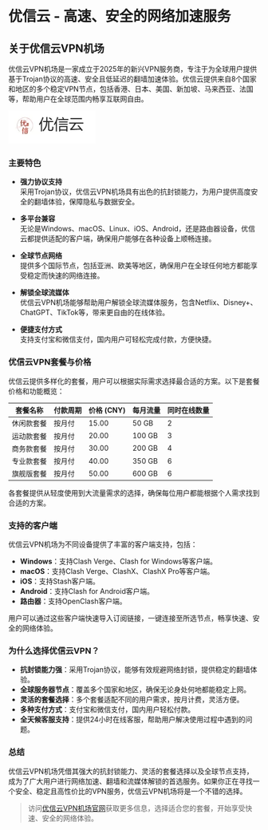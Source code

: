 # 优信云 - 高速、安全的网络加速服务

## 关于优信云VPN机场

优信云VPN机场是一家成立于2025年的新兴VPN服务商，专注于为全球用户提供基于Trojan协议的高速、安全且低延迟的翻墙加速体验。优信云提供来自8个国家和地区的多个稳定VPN节点，包括香港、日本、美国、新加坡、马来西亚、法国等，帮助用户在全球范围内畅享互联网自由。

![优信云](1739594307.webp)

### 主要特色

- **强力协议支持**  
  采用Trojan协议，优信云VPN机场具有出色的抗封锁能力，为用户提供高度安全的翻墙体验，保障隐私与数据安全。

- **多平台兼容**  
  无论是Windows、macOS、Linux、iOS、Android，还是路由器设备，优信云都提供适配的客户端，确保用户能够在各种设备上顺畅连接。

- **全球节点网络**  
  提供多个国际节点，包括亚洲、欧美等地区，确保用户在全球任何地方都能享受稳定而快速的网络连接。

- **解锁全球流媒体**  
  优信云VPN机场能够帮助用户解锁全球流媒体服务，包含Netflix、Disney+、ChatGPT、TikTok等，带来更自由的在线体验。

- **便捷支付方式**  
  支持支付宝和微信支付，国内用户可轻松完成付款，方便快捷。

### 优信云VPN套餐与价格

优信云提供多样化的套餐，用户可以根据实际需求选择最合适的方案。以下是套餐价格和功能概览：

| 套餐名称      | 付款周期 | 价格 (CNY) | 每月流量 | 同时在线数量 |
|---------------|----------|------------|----------|--------------|
| 休闲款套餐    | 按月付   | 15.00      | 50 GB    | 2            |
| 运动款套餐    | 按月付   | 20.00      | 100 GB   | 3            |
| 商务款套餐    | 按月付   | 30.00      | 200 GB   | 4            |
| 专业款套餐    | 按月付   | 40.00      | 350 GB   | 6            |
| 旗舰版套餐    | 按月付   | 50.00      | 600 GB   | 6            |

各套餐提供从轻度使用到大流量需求的选择，确保每位用户都能根据个人需求找到合适的方案。

### 支持的客户端

优信云VPN机场为不同设备提供了丰富的客户端支持，包括：

- **Windows**：支持Clash Verge、Clash for Windows等客户端。
- **macOS**：支持Clash Verge、ClashX、ClashX Pro等客户端。
- **iOS**：支持Stash客户端。
- **Android**：支持Clash for Android客户端。
- **路由器**：支持OpenClash客户端。

用户可以通过这些客户端快速导入订阅链接，一键连接至所选节点，畅享快速、安全的网络体验。

### 为什么选择优信云VPN？

- **抗封锁能力强**：采用Trojan协议，能够有效规避网络封锁，提供稳定的翻墙体验。
- **全球服务器节点**：覆盖多个国家和地区，确保无论身处何地都能稳定上网。
- **灵活的套餐选择**：多个套餐适配不同的用户需求，按月计费，灵活方便。
- **多种支付方式**：支付宝和微信支付，国内用户轻松付款。
- **全天候客服支持**：提供24小时在线客服，帮助用户解决使用过程中遇到的问题。

### 总结

优信云VPN机场凭借其强大的抗封锁能力、灵活的套餐选择以及全球节点支持，成为了广大用户进行网络加速、翻墙和流媒体解锁的首选服务。如果你正在寻找一个安全、稳定且高性价比的VPN服务，优信云VPN机场将是一个不错的选择。

> 访问[优信云VPN机场官网](https://jump.p6p.net/277)获取更多信息，选择适合您的套餐，开始享受快速、安全的网络体验。
